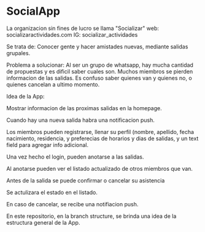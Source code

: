 # SocialApp
La organizacion sin fines de lucro se llama "Socializar"
web: socializaractividades.com
IG: socializar_actividades

Se trata de:
Conocer gente y hacer amistades nuevas, mediante salidas grupales.

Problema a solucionar:
Al ser un grupo de whatsapp, hay mucha cantidad de propuestas y es dificil saber cuales son.
Muchos miembros se pierden informacion de las salidas.
Es confuso saber quienes van y quienes no, o quienes cancelan a ultimo momento.

Idea de la App:

Mostrar informacion de las proximas salidas en la homepage. 

Cuando hay una nueva salida habra una notificacion push.

Los miembros pueden registrarse, llenar su perfil (nombre, apellido, fecha nacimiento, residencia, y preferecias de horarios y dias de salidas, 
y un text field para agregar info adicional. 

Una vez hecho el login, pueden anotarse a las salidas.

Al anotarse pueden ver el listado actualizado de otros miembros que van.

Antes de la salida se puede confirmar o cancelar su asistencia

Se actulizara el estado en el listado.

En caso de cancelar, se recibe una notifiacion push.

En este repositorio, en la branch structure, se brinda una idea de la estructura general de la App.









